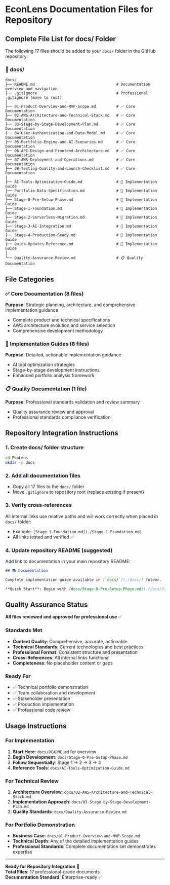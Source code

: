 # EconLens Documentation Files for Repository

## Complete File List for docs/ Folder

The following 17 files should be added to your `docs/` folder in the GitHub repository:

### 📁 docs/
```
docs/
├── README.md                                    # Documentation overview and navigation
├── .gitignore                                   # Professional .gitignore (move to root)
│
├── 01-Product-Overview-and-MVP-Scope.md         # ✅ Core Documentation
├── 02-AWS-Architecture-and-Technical-Stack.md   # ✅ Core Documentation  
├── 03-Stage-by-Stage-Development-Plan.md        # ✅ Core Documentation
├── 04-User-Authentication-and-Data-Model.md     # ✅ Core Documentation
├── 05-Portfolio-Engine-and-AI-Scenarios.md      # ✅ Core Documentation
├── 06-API-Design-and-Frontend-Architecture.md   # ✅ Core Documentation
├── 07-AWS-Deployment-and-Operations.md          # ✅ Core Documentation
├── 08-Testing-Quality-and-Launch-Checklist.md   # ✅ Core Documentation
│
├── AI-Tools-Optimization-Guide.md               # 🔧 Implementation Guide
├── Portfolio-Data-Specification.md              # 🔧 Implementation Guide
├── Stage-0-Pre-Setup-Phase.md                   # 🔧 Implementation Guide
├── Stage-1-Foundation.md                        # 🔧 Implementation Guide
├── Stage-2-Serverless-Migration.md              # 🔧 Implementation Guide
├── Stage-3-AI-Integration.md                    # 🔧 Implementation Guide
├── Stage-4-Production-Ready.md                  # 🔧 Implementation Guide
├── Quick-Updates-Reference.md                   # 🔧 Implementation Guide
│
└── Quality-Assurance-Review.md                  # 📋 Quality Documentation
```

## File Categories

### ✅ Core Documentation (8 files)
**Purpose**: Strategic planning, architecture, and comprehensive implementation guidance
- Complete product and technical specifications
- AWS architecture evolution and service selection
- Comprehensive development methodology

### 🔧 Implementation Guides (8 files)  
**Purpose**: Detailed, actionable implementation guidance
- AI tool optimization strategies
- Stage-by-stage development instructions
- Enhanced portfolio analysis framework

### 📋 Quality Documentation (1 file)
**Purpose**: Professional standards validation and review summary
- Quality assurance review and approval
- Professional standards compliance verification

## Repository Integration Instructions

### 1. Create docs/ folder structure
```bash
cd EcoLens
mkdir -p docs
```

### 2. Add all documentation files
- Copy all 17 files to the `docs/` folder
- Move `.gitignore` to repository root (replace existing if present)

### 3. Verify cross-references
All internal links use relative paths and will work correctly when placed in `docs/` folder:
- Example: `[Stage-1-Foundation.md](./Stage-1-Foundation.md)`
- All links tested and verified ✅

### 4. Update repository README (suggested)
Add link to documentation in your main repository README:
```markdown
## 📚 Documentation

Complete implementation guide available in [`docs/`](./docs/) folder.

**Quick Start**: Begin with [docs/Stage-0-Pre-Setup-Phase.md](./docs/Stage-0-Pre-Setup-Phase.md)
```

## Quality Assurance Status

**All files reviewed and approved for professional use** ✅

### Standards Met
- **Content Quality**: Comprehensive, accurate, actionable
- **Technical Standards**: Current technologies and best practices  
- **Professional Format**: Consistent structure and presentation
- **Cross-References**: All internal links functional
- **Completeness**: No placeholder content or gaps

### Ready For
- ✅ Technical portfolio demonstration
- ✅ Team collaboration and development
- ✅ Stakeholder presentation
- ✅ Production implementation
- ✅ Professional code review

## Usage Instructions

### For Implementation
1. **Start Here**: `docs/README.md` for overview
2. **Begin Development**: `docs/Stage-0-Pre-Setup-Phase.md`
3. **Follow Sequentially**: Stage 1 → 2 → 3 → 4
4. **Reference Tools**: `docs/AI-Tools-Optimization-Guide.md`

### For Technical Review
1. **Architecture Overview**: `docs/02-AWS-Architecture-and-Technical-Stack.md`
2. **Implementation Approach**: `docs/03-Stage-by-Stage-Development-Plan.md`
3. **Quality Standards**: `docs/Quality-Assurance-Review.md`

### For Portfolio Demonstration
- **Business Case**: `docs/01-Product-Overview-and-MVP-Scope.md`
- **Technical Depth**: Any of the detailed implementation guides
- **Professional Standards**: Complete documentation set demonstrates expertise

---

**Ready for Repository Integration** 🚀  
**Total Files**: 17 professional-grade documents  
**Documentation Standard**: Enterprise-ready ✅